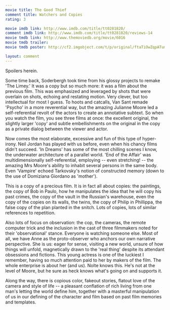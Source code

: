 ```yaml
---
movie title: The Good Thief
comment title: Watchers and Copies
rating: 3

movie imdb link: http://www.imdb.com/title/tt0281820/
comment imdb link: http://www.imdb.com/title/tt0281820/reviews-14
movie tmdb link: http://www.themoviedb.org/movie/6016
movie tmdb trailer: 
movie tmdb poster: http://cf2.imgobject.com/t/p/original/ftaTiOwZqpATumKgJ11qjAwrQGm.jpg

layout: comment
---
```


Spoilers herein.

Some time back, Soderbergh took time from his glossy projects to remake 'The Limey.' It was a copy but so much more: it was a film about the previous film. This was emphasized and leveraged by shots that were overlain on shots, echoing and restating motion. Very clever, but too intellectual for most I guess. To hoots and catcalls, Van Sant remade 'Psycho' in a more reverential way, but the amazing Julianne Moore led a self-referential revolt of the actors to create an annotative subtext. So when you watch the film, you see three films at once: the excellent original, the slightly larger 'copy' and subtle embellishments on the original in the copy as a private dialog between the viewer and actor.

Now comes the most elaborate, excessive and fun of this type of hyper-irony. Neil Jordan has played with us before, even when his chancy films didn't succeed. 'In Dreams' has some of the most chilling scenes I know, the underwater architecture of a parallel world. 'End of the Affair' was multidimensionally self-referential, employing -- even stretching! -- the amazing Mrs Moore's ability to inhabit several persons in the same body. Even 'Vampire' echoed Tarkovsky's notion of constructed memory (down to the use of Domiziana Giordano as 'mother').

This is a copy of a precious film. It is in fact all about copies: the paintings, the copy of Bob in Paulo, how he manipulates the idea that he will copy his past crimes, the copy of the vault in the Russian's warehouse, even the copy of the copies on its walls, the twins, the copy of Philip in Phillippa, the false copy of the plan planted in the snitch. Lots of copies, lots of similar references to repetition. 

Also lots of focus on observation: the cop, the cameras, the remote computer trick and the inclusion in the cast of three filmmakers noted for their 'observational' stance. Everyone is watching someone else. Most of all, we have Anne as the proto-observer who anchors our own narrative perspective. She is us: eager for sense, visiting a new world, unsure of how things will unfold, magnetically drawn to the 'real thing' despite its attendant obsessions and fictions. This young actress is one of the luckiest I remember, having so much attention paid to her by makers of the film. The whole enterprise is about her (and us). Nolte knows this. He's not at the level of Moore, but he sure as heck knows what's going on and supports it.

Along the way, there is copious color, fakeout stories, flatout love of the camera and style of life -- a pleasant conflation of rich living from one man's letting the world define him, together with a masterful manipulation of us in our defining of the character and film based on past film memories and templates.
